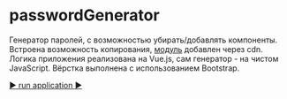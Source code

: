 # passwordGenerator
Генератор паролей, с возможностью убирать/добавлять компоненты. Встроена возможность копирования, [модуль](https://www.npmjs.com/package/copy-js) добавлен через cdn. Логика приложения реализована на Vue.js, сам генератор - на чистом JavaScript. Вёрстка выполнена с использованием Bootstrap. 

[:arrow_forward: run application :arrow_forward:](https://akim-boyarin.github.io/passwordGenerator/)
